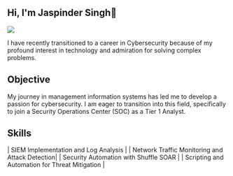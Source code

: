 ## Hi, I'm Jaspinder Singh👋
<a href="https://linkedin.com/in/jaspindersingh2793/"><img src="https://img.shields.io/badge/-LinkedIn-0072b1?&style=for-the-badge&logo=linkedin&logoColor=white" /></a>

I have recently transitioned to a career in Cybersecurity because of my profound interest in technology and admiration for solving complex problems.

## Objective

My journey in management information systems has led me to develop a passion for cybersecurity. I am eager to transition into this field, specifically to join a Security Operations Center (SOC) as a Tier 1 Analyst.

## Skills

| SIEM Implementation and Log Analysis           |
| Network Traffic Monitoring and Attack Detection|
| Security Automation with Shuffle SOAR          |
| Scripting and Automation for Threat Mitigation | 
